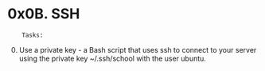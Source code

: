 # 0x0B. SSH

		Tasks:

0. Use a private key - a Bash script that uses ssh to connect to your server using the private key ~/.ssh/school with the user ubuntu.

